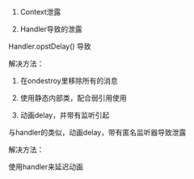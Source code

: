 



1. Context泄露



2. Handler导致的泄露



Handler.opstDelay() 导致

解决方法：  

1. 在ondestroy里移除所有的消息
2. 使用静态内部类，配合弱引用使用

3. 动画delay，并带有监听引起

与handler的类似，动画delay，带有匿名监听器导致泄露

解决方法：  

使用handler来延迟动画